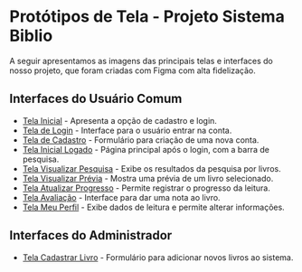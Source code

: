 # Protótipos de Tela - Projeto Sistema Biblio

A seguir apresentamos as imagens das principais telas e interfaces do nosso projeto, que foram criadas com Figma com alta fidelização.

## Interfaces do Usuário Comum

* [Tela Inicial](tela-inicial.png) - Apresenta a opção de cadastro e login.
* [Tela de Login](tela-login.png) - Interface para o usuário entrar na conta.
* [Tela de Cadastro](tela-cadastro.png) - Formulário para criação de uma nova conta.
* [Tela Inicial Logado](tela-inicial-logado.png) - Página principal após o login, com a barra de pesquisa.
* [Tela Visualizar Pesquisa](tela-visualizar-pesquisa.png) - Exibe os resultados da pesquisa por livros.
* [Tela Visualizar Prévia](tela-visualizar-previa.png) - Mostra uma prévia de um livro selecionado.
* [Tela Atualizar Progresso](tela-atualizar-progresso.png) - Permite registrar o progresso da leitura.
* [Tela Avaliação](tela-avaliacao.png) - Interface para dar uma nota ao livro.
* [Tela Meu Perfil](tela-perfil.png) - Exibe dados de leitura e permite alterar informações.

## Interfaces do Administrador

* [Tela Cadastrar Livro](tela-cadastrar-livro.png) - Formulário para adicionar novos livros ao sistema.
